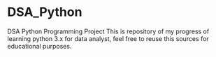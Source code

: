# DSA_Python
DSA Python Programming Project
This is repository of my progress of learning python 3.x for data analyst, feel free to reuse this sources for educational purposes.
